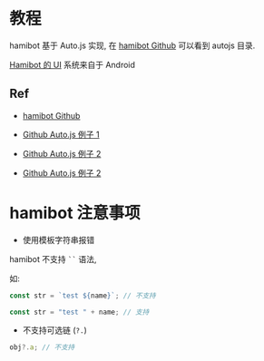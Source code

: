 # 教程

hamibot 基于 Auto.js 实现, 在 [hamibot Github](https://github.com/hamibot/hamibot) 可以看到 autojs 目录.

[Hamibot 的 UI](https://docs.hamibot.com/reference/ui) 系统来自于 Android

## Ref

- [hamibot Github](https://github.com/hamibot/hamibot)

- [Github Auto.js 例子 1](https://github.com/wiatingpub/autojs/tree/master/教程)

- [Github Auto.js 例子 2](https://github.com/520-snow/autojs-/tree/master)

- [Github Auto.js 例子 2](https://github.com/xiaorui16888/AutoJsCode/tree/main)

# hamibot 注意事项

- 使用模板字符串报错

hamibot 不支持 ` `` ` 语法,

如:

```js
const str = `test ${name}`; // 不支持

const str = "test " + name; // 支持
```

- 不支持可选链 (`?.`)

```js
obj?.a; // 不支持
```
